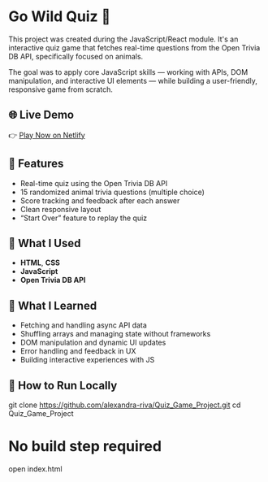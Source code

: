 # Go Wild Quiz 🐾

This project was created during the JavaScript/React module. It's an interactive quiz game that fetches real-time questions from the Open Trivia DB API, specifically focused on animals.

The goal was to apply core JavaScript skills — working with APIs, DOM manipulation, and interactive UI elements — while building a user-friendly, responsive game from scratch.

## 🌐 Live Demo

👉 [Play Now on Netlify](https://gowildquiz.netlify.app/)

## 🧩 Features

- Real-time quiz using the Open Trivia DB API
- 15 randomized animal trivia questions (multiple choice)
- Score tracking and feedback after each answer
- Clean responsive layout
- “Start Over” feature to replay the quiz

## 🧪 What I Used

- **HTML**, **CSS**
- **JavaScript**
- **Open Trivia DB API**

## 🧠 What I Learned

- Fetching and handling async API data
- Shuffling arrays and managing state without frameworks
- DOM manipulation and dynamic UI updates
- Error handling and feedback in UX
- Building interactive experiences with JS

## 🚀 How to Run Locally

git clone https://github.com/alexandra-riva/Quiz_Game_Project.git
cd Quiz_Game_Project
# No build step required
open index.html
